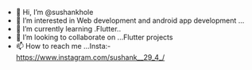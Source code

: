 - 👋 Hi, I’m @sushankhole
- 👀 I’m interested in Web development and android app development ...
- 🌱 I’m currently learning .Flutter..
- 💞️ I’m looking to collaborate on ...Flutter projects
- 📫 How to reach me ...Insta:-https://www.instagram.com/sushank__29_4_/

<!---
sushankhole/sushankhole is a ✨ special ✨ repository because its `README.md` (this file) appears on your GitHub profile.
You can click the Preview link to take a look at your changes.
--->
